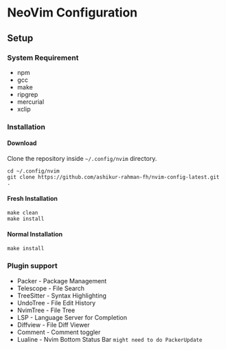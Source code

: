 # NeoVim Configuration

## Setup

### System Requirement
- npm
- gcc
- make
- ripgrep
- mercurial
- xclip

### Installation
#### Download
Clone the repository inside `~/.config/nvim` directory.
```
cd ~/.config/nvim
git clone https://github.com/ashikur-rahman-fh/nvim-config-latest.git .
```

#### Fresh Installation
```
make clean
make install
```

#### Normal Installation
```
make install
```

### Plugin support
- Packer - Package Management
- Telescope - File Search
- TreeSitter - Syntax Highlighting
- UndoTree - File Edit History
- NvimTree - File Tree
- LSP - Language Server for Completion
- Diffview - File Diff Viewer
- Comment - Comment toggler
- Lualine - Nvim Bottom Status Bar `might need to do PackerUpdate`
